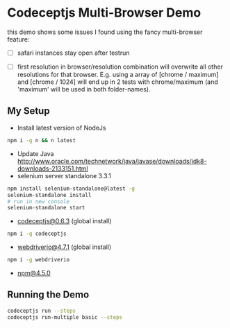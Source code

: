# Codeceptjs Multi-Browser Demo
this demo shows some issues I found using the fancy multi-browser feature:

- [ ] safari instances stay open after testrun
- [ ] first resolution in browser/resolution combination will overwrite all other resolutions for that browser. E.g. using a array of [chrome / maximum] and [chrome / 1024] will end up in 2 tests with chrome/maximum (and 'maximum' will be used in both folder-names).


## My Setup

* Install latest version of NodeJs
```sh
npm i -g n && n latest
```
* Update Java http://www.oracle.com/technetwork/java/javase/downloads/jdk8-downloads-2133151.html
* selenium server standalone 3.3.1
```sh
npm install selenium-standalone@latest -g
selenium-standalone install
# run in new console
selenium-standalone start 
```
* codeceptjs@0.6.3 (global install)
```sh
npm i -g codeceptjs
```
* webdriverio@4.7.1 (global install)
```sh
npm i -g webdriverio
```
* npm@4.5.0

## Running the Demo
```sh
codeceptjs run --steps
codeceptjs run-multiple basic --steps
```
